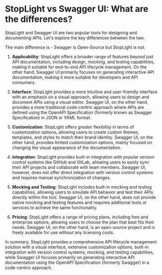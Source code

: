# StopLight vs Swagger UI: What are the differences?

StopLight and Swagger UI are two popular tools for designing and documenting APIs. Let's explore the key differences between the two.

The main difference is -  Swagger is Open-Source but StopLight is not.

1. **Applicability**: StopLight offers a broader range of features beyond just API documentation, including design, mocking, and testing capabilities, making it suitable for end-to-end API lifecycle management. On the other hand, Swagger UI primarily focuses on generating interactive API documentation, making it more suitable for developers and API consumers.
    
2. **Interface**: StopLight provides a more intuitive and user-friendly interface with an emphasis on a visual approach, allowing users to design and document APIs using a visual editor. Swagger UI, on the other hand, provides a more traditional code-centric approach where APIs are defined using the OpenAPI Specification (formerly known as Swagger Specification) in JSON or YAML format.
    
3. **Customization**: StopLight offers greater flexibility in terms of customization options, allowing users to create custom themes, templates, and styles to match their brand identity. Swagger UI, on the other hand, provides limited customization options, mainly focused on changing the visual appearance of the documentation.
    
4. **Integration**: StopLight provides built-in integration with popular version control systems like GitHub and GitLab, allowing users to easily sync their API projects and collaborate with team members. Swagger UI, however, does not offer direct integration with version control systems and requires manual synchronization of changes.
    
5. **Mocking and Testing**: StopLight includes built-in mocking and testing capabilities, allowing users to simulate API behavior and test their APIs directly within the tool. Swagger UI, on the other hand, does not provide native mocking and testing features and requires additional tools or services to achieve the same functionality.
    
6. **Pricing**: StopLight offers a range of pricing plans, including free and enterprise options, allowing users to choose the plan that best fits their needs. Swagger UI, on the other hand, is an open-source project and is freely available for use without any licensing costs.
    

In summary, StopLight provides a comprehensive API lifecycle management solution with a visual interface, extensive customization options, built-in integration with version control systems, mocking, and testing capabilities, while Swagger UI focuses primarily on generating interactive API documentation using the OpenAPI Specification (formerly Swagger) in a code-centric approach.
